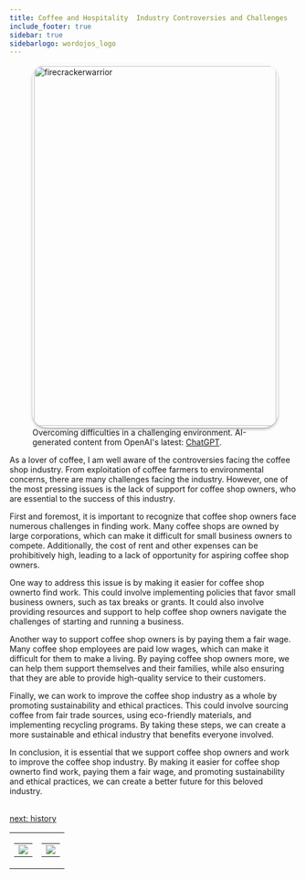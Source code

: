 ```yaml
---
title: Coffee and Hospitality  Industry Controversies and Challenges
include_footer: true
sidebar: true
sidebarlogo: wordojos_logo
---
```

<figure>
    <img src='/uploads/challenges.jpg' style="width: 100%;height: 630px;padding: 3px; box-shadow: 0 3px 5px rgba(0,0,0,.3);border-radius: 25px;overflow: hidden;border: none;" align="middle"; alt='firecrackerwarrior's spear';/>
    <figcaption>Overcoming difficulties in a challenging environment.  AI-generated content from OpenAI's latest: <a href="https://openai.com/blog/chatgpt/" >ChatGPT</a>.</figcaption>
</figure>
<p>
As a lover of coffee, I am well aware of the controversies facing the coffee shop industry. From exploitation of coffee farmers to environmental concerns, there are many challenges facing the industry. However, one of the most pressing issues is the lack of support for coffee shop owners, who are essential to the success of this industry.

First and foremost, it is important to recognize that coffee shop owners face numerous challenges in finding work. Many coffee shops are owned by large corporations, which can make it difficult for small business owners to compete. Additionally, the cost of rent and other expenses can be prohibitively high, leading to a lack of opportunity for aspiring coffee shop owners.

One way to address this issue is by making it easier for coffee shop ownerto find work. This could involve implementing policies that favor small business owners, such as tax breaks or grants. It could also involve providing resources and support to help coffee shop owners navigate the challenges of starting and running a business.

Another way to support coffee shop owners is by paying them a fair wage. Many coffee shop employees are paid low wages, which can make it difficult for them to make a living. By paying coffee shop owners more, we can help them support themselves and their families, while also ensuring that they are able to provide high-quality service to their customers.

Finally, we can work to improve the coffee shop industry as a whole by promoting sustainability and ethical practices. This could involve sourcing coffee from fair trade sources, using eco-friendly materials, and implementing recycling programs. By taking these steps, we can create a more sustainable and ethical industry that benefits everyone involved.

In conclusion, it is essential that we support coffee shop owners and work to improve the coffee shop industry. By making it easier for coffee shop ownerto find work, paying them a fair wage, and promoting sustainability and ethical practices, we can create a better future for this beloved industry.

<br>
<a href="https://workdojos.com/coffeeshops/history">next: history</a>
</p>
<table border="0" cellpadding="0" cellspacing="0" width="600" id="templateColumns">
    <tr>
        <td align="center" valign="top" width="50%" class="templateColumnContainer">
            <table border="0" cellpadding="10" cellspacing="0" height="100%" width="100px">
                <tr>
                    <td class="leftColumnContent">
                      <a href="https://coffeeshops.workdojos.com">
                        <img src="/uploads/d.svg" class="columnImage" />
                    </td>
                </tr>
            </table>
        </td>
        <td align="center" valign="top" width="50%" class="templateColumnContainer">
            <table border="0" cellpadding="10" cellspacing="0" height="100%" width="100px">
                <tr>
                    <td class="rightColumnContent">
                      <a href="https://animators.workdojos.com">
                        <img src="/uploads/randomdojo.svg" class="columnImage" />
                    </td>
            </table>
        </td>
    </tr>
</table>